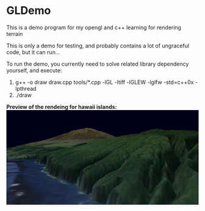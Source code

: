 GLDemo
======

This is a demo program for my opengl and c++ learning for
rendering terrain

This is only a demo for testing, and probably contains a lot of
ungraceful code, but it can run...

To run the demo, you currently need to solve related library
dependency yourself, and execute:
1. g++ -o draw draw.cpp tools/*.cpp -lGL -ltiff -lGLEW -lglfw -std=c++0x -lpthread
2. ./draw

**Preview of the rendeing for hawaii islands:**
![](https://raw.githubusercontent.com/plysan/GLDemo/master/demo.jpg)

